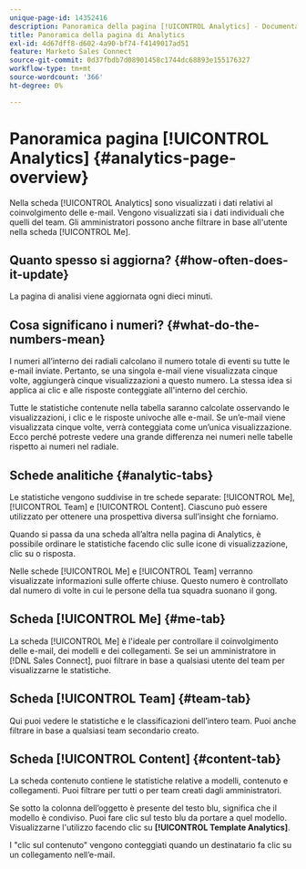 ```yaml
---
unique-page-id: 14352416
description: Panoramica della pagina [!UICONTROL Analytics] - Documentazione di Marketo - Documentazione del prodotto
title: Panoramica della pagina di Analytics
exl-id: 4d67dff8-d602-4a90-bf74-f4149017ad51
feature: Marketo Sales Connect
source-git-commit: 0d37fbdb7d08901458c1744dc68893e155176327
workflow-type: tm+mt
source-wordcount: '366'
ht-degree: 0%

---
```


# Panoramica pagina [!UICONTROL Analytics] {#analytics-page-overview}

Nella scheda [!UICONTROL Analytics] sono visualizzati i dati relativi al coinvolgimento delle e-mail. Vengono visualizzati sia i dati individuali che quelli del team. Gli amministratori possono anche filtrare in base all&#39;utente nella scheda [!UICONTROL Me].

## Quanto spesso si aggiorna? {#how-often-does-it-update}

La pagina di analisi viene aggiornata ogni dieci minuti.

## Cosa significano i numeri? {#what-do-the-numbers-mean}

I numeri all’interno dei radiali calcolano il numero totale di eventi su tutte le e-mail inviate. Pertanto, se una singola e-mail viene visualizzata cinque volte, aggiungerà cinque visualizzazioni a questo numero. La stessa idea si applica ai clic e alle risposte conteggiate all&#39;interno del cerchio.

Tutte le statistiche contenute nella tabella saranno calcolate osservando le visualizzazioni, i clic e le risposte univoche alle e-mail. Se un’e-mail viene visualizzata cinque volte, verrà conteggiata come un’unica visualizzazione. Ecco perché potreste vedere una grande differenza nei numeri nelle tabelle rispetto ai numeri nel radiale.

## Schede analitiche {#analytic-tabs}

Le statistiche vengono suddivise in tre schede separate: [!UICONTROL Me], [!UICONTROL Team] e [!UICONTROL Content]. Ciascuno può essere utilizzato per ottenere una prospettiva diversa sull’insight che forniamo.

Quando si passa da una scheda all’altra nella pagina di Analytics, è possibile ordinare le statistiche facendo clic sulle icone di visualizzazione, clic su o risposta.

Nelle schede [!UICONTROL Me] e [!UICONTROL Team] verranno visualizzate informazioni sulle offerte chiuse. Questo numero è controllato dal numero di volte in cui le persone della tua squadra suonano il gong.

## Scheda [!UICONTROL Me] {#me-tab}

La scheda [!UICONTROL Me] è l&#39;ideale per controllare il coinvolgimento delle e-mail, dei modelli e dei collegamenti. Se sei un amministratore in [!DNL Sales Connect], puoi filtrare in base a qualsiasi utente del team per visualizzarne le statistiche.

## Scheda [!UICONTROL Team] {#team-tab}

Qui puoi vedere le statistiche e le classificazioni dell’intero team. Puoi anche filtrare in base a qualsiasi team secondario creato.

## Scheda [!UICONTROL Content] {#content-tab}

La scheda contenuto contiene le statistiche relative a modelli, contenuto e collegamenti. Puoi filtrare per tutti o per team creati dagli amministratori.

Se sotto la colonna dell’oggetto è presente del testo blu, significa che il modello è condiviso. Puoi fare clic sul testo blu da portare a quel modello. Visualizzarne l&#39;utilizzo facendo clic su **[!UICONTROL Template Analytics]**.

I &quot;clic sul contenuto&quot; vengono conteggiati quando un destinatario fa clic su un collegamento nell’e-mail.
